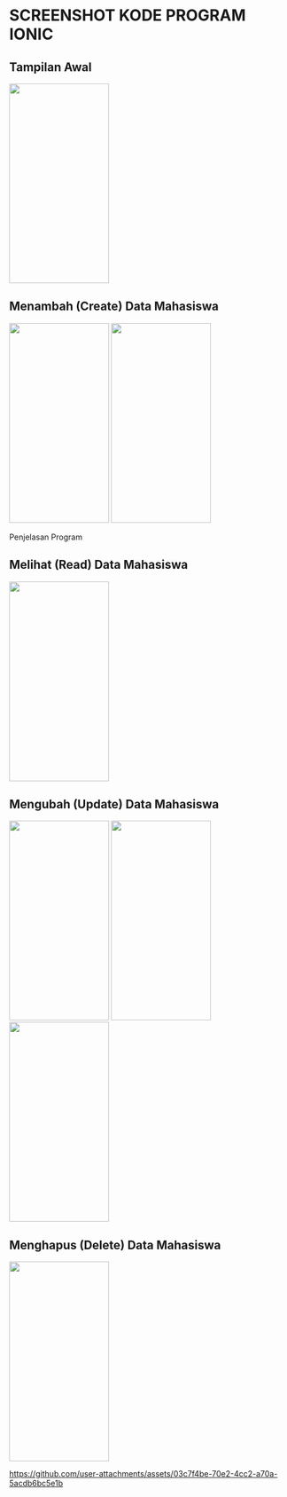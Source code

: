 # SCREENSHOT KODE PROGRAM IONIC 

## Tampilan Awal
<img src="https://github.com/user-attachments/assets/255df3f3-b69c-4774-b4be-a97415bdb582" width="180" height="360"/><br>

## Menambah (Create) Data Mahasiswa
<img src="https://github.com/user-attachments/assets/4df5935b-fd53-4cef-a111-178da6f8a8f7" width="180" height="360"/>
<img src="https://github.com/user-attachments/assets/88413136-802c-4ad4-8fa6-8d8ff6eae367" width="180" height="360"/>
<p>Penjelasan Program</p>


## Melihat (Read) Data Mahasiswa
<img src="https://github.com/user-attachments/assets/601c3e60-0e4e-4bf5-87c9-c5e7ace5a407" width="180" height="360"/><br>

## Mengubah (Update) Data Mahasiswa
<img src="https://github.com/user-attachments/assets/d8b94886-c740-419b-a292-31fb29fb2d2e" width="180" height="360"/>
<img src="https://github.com/user-attachments/assets/3bfacefc-7aa1-4f9e-9eea-d5f365b471ec" width="180" height="360"/>
<img src="https://github.com/user-attachments/assets/5d5e75b1-ee2a-4901-a889-3e44512e6347" width="180" height="360"/><br>

## Menghapus (Delete) Data Mahasiswa
<img src="https://github.com/user-attachments/assets/4de4cb25-647d-4286-8ed1-8cedb331edf3" width="180" height="360"/>

https://github.com/user-attachments/assets/03c7f4be-70e2-4cc2-a70a-5acdb6bc5e1b

